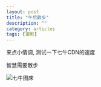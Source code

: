 ```yaml
---
layout: post
title: "午后散步"
description: ""
category: articles
tags: [摄影]
---
```


来点小情调, 测试一下七牛CDN的速度

智慧需要散步

![七牛图床](http://7xq85r.com1.z0.glb.clouddn.com/p2310833933.jpg)





